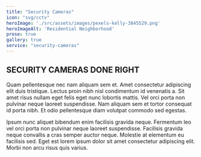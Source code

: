 ```yaml
---
title: "Security Cameras" 
icon: "svg/cctv"
heroImage: './src/assets/images/pexels-kelly-3845529.png'
heroImageAlt: 'Residential Neighborhood'
prose: true
gallery: true
service: "security-cameras"
---
```


## SECURITY CAMERAS DONE RIGHT

Quam pellentesque nec nam aliquam sem et. Amet consectetur adipiscing elit duis tristique. Lectus proin nibh nisl condimentum id venenatis a. Sit amet risus nullam eget felis eget nunc lobortis mattis. Vel orci porta non pulvinar neque laoreet suspendisse. Nam aliquam sem et tortor consequat id porta nibh. Et odio pellentesque diam volutpat commodo sed egestas.


 Ipsum nunc aliquet bibendum enim facilisis gravida neque. Fermentum leo vel orci porta non pulvinar neque laoreet suspendisse. Facilisis gravida neque convallis a cras semper auctor neque. Molestie at elementum eu facilisis sed. Eget est lorem ipsum dolor sit amet consectetur adipiscing elit. Morbi non arcu risus quis varius.